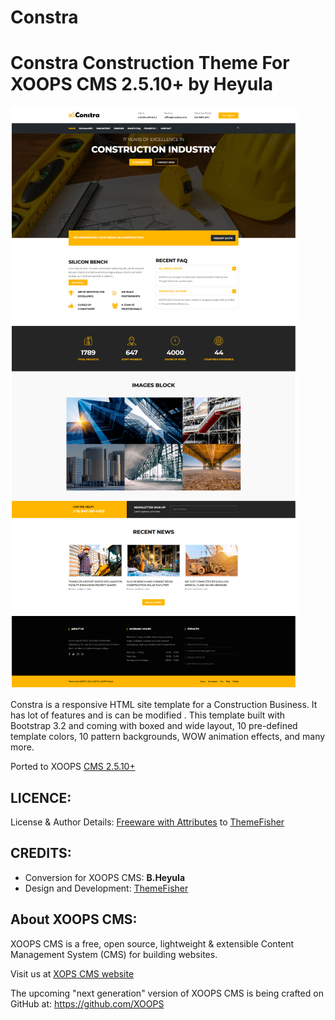 # Constra
Constra Construction Theme For XOOPS CMS 2.5.10+ by Heyula
=====

![Theme Preview](/theme_preview.png)

Constra is a responsive HTML site template for a Construction Business. It has lot of features and is can be modified .
This template built with Bootstrap 3.2 and coming with boxed and wide layout, 10 pre-defined template colors, 10 pattern backgrounds, WOW animation effects, and many more. 

Ported to XOOPS [CMS 2.5.10+](https://xoops.org/modules/publisher/item.php?itemid=6005)

LICENCE:
--------
License & Author Details:
[Freeware with Attributes](https://themefisher.com/license/) to [ThemeFisher](https://themefisher.com/)

CREDITS:
--------
* Conversion for XOOPS CMS: **B.Heyula**
* Design and Development: [ThemeFisher](https://themefisher.com/products/constra-construction-template/)

About XOOPS CMS: 
------------------------
XOOPS CMS is a free, open source, lightweight & extensible Content Management System (CMS) for building websites.

Visit us at [XOPS CMS website](https://xoops.org/)

The upcoming "next generation" version of XOOPS CMS is being crafted on GitHub at: https://github.com/XOOPS